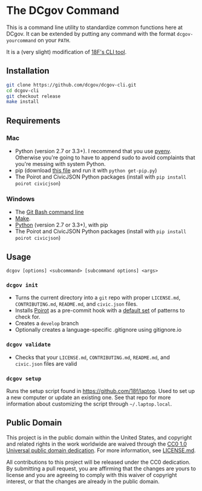 # The DCgov Command

This is a command line utility to standardize common functions here at DCgov. It can be extended by putting any command with the format `dcgov-yourcommand` on your `PATH`.

It is a (very slight) modification of [18F's CLI tool](https://github.com/18F/18f-cli).

## Installation

```bash
git clone https://github.com/dcgov/dcgov-cli.git
cd dcgov-cli
git checkout release
make install
```

## Requirements

### Mac

- Python (version 2.7 or 3.3+). I recommend that you use [pyenv](https://github.com/yyuu/pyenv). Otherwise you're going to have to append sudo to avoid complaints that you're messing with system Python.
- pip (download [this file](https://bootstrap.pypa.io/get-pip.py) and run it with `python get-pip.py`)
- The Poirot and CivicJSON Python packages (install with `pip install poirot civicjson`)

### Windows

- The [Git Bash command line](https://git-for-windows.github.io/)
- [Make](http://gnuwin32.sourceforge.net/packages/make.htm).
- [Python](https://www.python.org/downloads/) (version 2.7 or 3.3+), with pip
- The Poirot and CivicJSON Python packages (install with `pip install poirot civicjson`)

## Usage

```
dcgov [options] <subcommand> [subcommand options] <args>
```

### `dcgov init`

- Turns the current directory into a `git` repo with proper `LICENSE.md`, `CONTRIBUTING.md`, `README.md`, and `civic.json` files.
- Installs [Poirot](https://github.com/dcgov/poirot) as a pre-commit hook with a [default set](https://github.com/DCgov/poirot-patterns/blob/master/default.txt) of patterns to check for. 
- Creates a `develop` branch
- Optionally creates a language-specific .gitignore using gitignore.io

### `dcgov validate`

- Checks that your `LICENSE.md`, `CONTRIBUTING.md`, `README.md`, and `civic.json` files are valid

### `dcgov setup`

Runs the setup script found in https://github.com/18f/laptop. Used to set up a new computer or update an existing one. See that repo for more information about customizing the script through `~/.laptop.local`.

## Public Domain

This project is in the public domain within the United States, and copyright and related rights in the work worldwide are waived through the [CC0 1.0 Universal public domain dedication](https://creativecommons.org/publicdomain/zero/1.0/). For more information, see [LICENSE.md](LICENSE.md).

All contributions to this project will be released under the CC0 dedication. By submitting a pull request, you are affirming that the changes are yours to license and you are agreeing to comply with this waiver of copyright interest,  or that the changes are already in the public domain.
